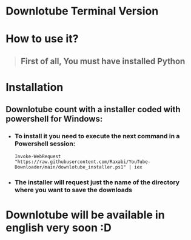 # Downlotube Terminal Version
# How to use it?
> ## First of all, You must have installed Python


# Installation
## Downlotube count with a installer coded with powershell for Windows:

 - ### To install it you need to execute the next command in a Powershell session:
   ```PS
   Invoke-WebRequest "https://raw.githubusercontent.com/Raxabi/YouTube-Downloader/main/downlotube_installer.ps1" | iex
   ```
 - ### The installer will request just the name of the directory where you want to save the downloads

# Downlotube will be available in english very soon :D